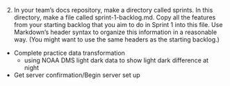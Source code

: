 2. In your team’s docs repository, make a directory called sprints. In this directory, make a file called sprint-1-backlog.md. Copy all the features from your starting backlog that you aim to do in Sprint 1 into this file. Use Markdown’s header syntax to organize this information in a reasonable way. (You might want to use the same headers as the starting backlog.)

+ Complete practice data transformation 
    + using NOAA DMS light dark data to show light dark difference at night 
+ Get server confirmation/Begin server set up


